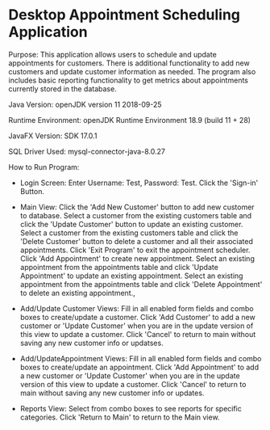 # Desktop Appointment Scheduling Application

Purpose: This application allows users to schedule and update appointments for customers. There is additional functionality to add new customers and update customer information as needed. The program also includes basic reporting functionality to get metrics about appointments currently stored in the database.

Java Version: openJDK version 11 2018-09-25

Runtime Environment: openJDK Runtime Environment 18.9 (build 11 + 28)

JavaFX Version: SDK 17.0.1

SQL Driver Used: mysql-connector-java-8.0.27

How to Run Program:
 
- Login Screen:
Enter Username: Test, Password: Test. Click the 'Sign-in' Button.

- Main View:
Click the 'Add New Customer' button to add new customer to database.
Select a customer from the existing customers table and click the 'Update Customer' button to update an existing customer.
Select a customer from the existing customers table and click the 'Delete Customer' button to delete a customer and all their associated appointments.
Click 'Exit Program' to exit the appointment scheduler.
Click 'Add Appointment' to create new appointment.
Select an existing appointment from the appointments table and click 'Update Appointment' to update an existing appointment.
Select an existing appointment from the appointments table and click 'Delete Appointment' to delete an existing appointment.,

- Add/Update Customer Views:
Fill in all enabled form fields and combo boxes to create/update a customer.
Click 'Add Customer' to add a new customer or 'Update Customer' when you are in the update version of this view to update a customer.
Click 'Cancel' to return to main without saving any new customer info or updatses.

- Add/UpdateAppointment Views:
Fill in all enabled form fields and combo boxes to create/update an appointment.
 Click 'Add Appointment' to add a new customer or 'Update Customer' when you are in the update version of this view to update a customer.
 Click 'Cancel' to return to main without saving any new customer info or updates.
 
 - Reports View:
 Select from combo boxes to see reports for specific categories.
 Click 'Return to Main' to return to the Main view.


